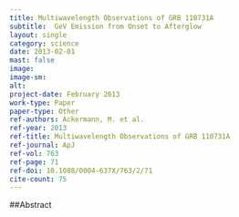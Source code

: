 ```yaml
---
title: Multiwavelength Observations of GRB 110731A
subtitle:  GeV Emission from Onset to Afterglow
layout: single
category: science
date: 2013-02-01
mast: false
image: 
image-sm: 
alt: 
project-date: February 2013
work-type: Paper
paper-type: Other
ref-authors: Ackermann, M. et al.
ref-year: 2013
ref-title: Multiwavelength Observations of GRB 110731A
ref-journal: ApJ
ref-vol: 763
ref-page: 71
ref-doi: 10.1088/0004-637X/763/2/71
cite-count: 75
---
```



##Abstract
